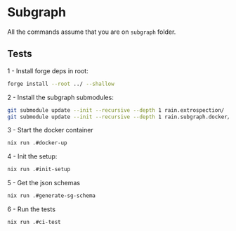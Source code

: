 # Subgraph

All the commands assume that you are on `subgraph` folder.

## Tests

1 - Install forge deps in root:

```bash
forge install --root ../ --shallow
```

2 - Install the subgraph submodules:

```bash
git submodule update --init --recursive --depth 1 rain.extrospection/
git submodule update --init --recursive --depth 1 rain.subgraph.docker/
```

3 - Start the docker container

```bash
nix run .#docker-up
```

4 - Init the setup:

```bash
nix run .#init-setup 
```

5  - Get the json schemas

```bash
nix run .#generate-sg-schema
```

6 - Run the tests

```bash
nix run .#ci-test
```

